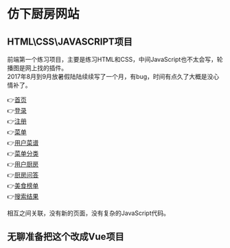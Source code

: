 # 仿下厨房网站<br>
## HTML\CSS\JAVASCRIPT项目<br>
前端第一个练习项目，主要是练习HTML和CSS，中间JavaScript也不太会写，轮播图是网上找的插件。<br>
2017年8月到9月放暑假陆陆续续写了一个月，有bug，时间有点久了大概是没心情补了。<br>


👉[首页](https://chasen8.github.io/cate/)<br>
👉[登录](https://chasen8.github.io/cate/login.html)<br>
👉[注册](https://chasen8.github.io/cate/register%20.html)<br>
👉[菜单](https://chasen8.github.io/cate/popular_menu.html)<br>
👉[用户菜谱](https://chasen8.github.io/cate/menu_book.html)<br>
👉[菜单分类](https://chasen8.github.io/cate/menu_class.html)<br>
👉[用户厨房](https://chasen8.github.io/cate/user_kitchen.html)<br>
👉[厨房问答](https://chasen8.github.io/cate/cook_question.html)<br>
👉[美食榜单](https://chasen8.github.io/cate/cate_list.html)<br>
👉[搜索结果](https://chasen8.github.io/cate/search_hint.html)<br>

相互之间关联，没有新的页面，没有复杂的JavaScript代码。

## 无聊准备把这个改成Vue项目<br>